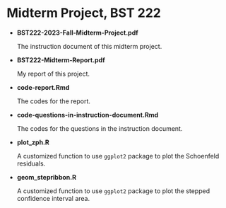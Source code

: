 # Midterm Project, BST 222

- **BST222-2023-Fall-Midterm-Project.pdf**

  The instruction document of this midterm project.

- **BST222-Midterm-Report.pdf**

  My report of this project.

- **code-report.Rmd**

  The codes for the report.

- **code-questions-in-instruction-document.Rmd**

  The codes for the questions in the instruction document.

- **plot_zph.R**

  A customized function to use `ggplot2` package to plot the Schoenfeld residuals.

- **geom_stepribbon.R**

  A customized function to use `ggplot2` package to plot the stepped confidence interval area.

